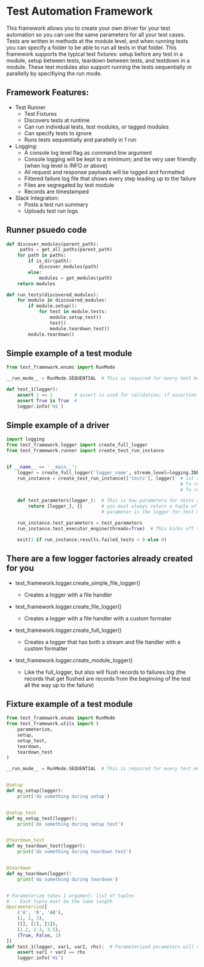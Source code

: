 # Test Automation Framework
This framework allows you to create your own driver for your test automation so you can use the same parameters for all your test cases. Tests are written in methods at the module level, and when running tests you can specify a folder to be able to run all tests in that folder. This framework supports the typical test fixtures: setup before any test in a module, setup between tests, teardown between tests, and testdown in a module. These test modules also support running the tests sequentially or parallelly by specifiying the run mode.

## Framework Features:
- Test Runner
    - Test Fixtures
    - Discovers tests at runtime
    - Can run individual tests, test modules, or tagged modules
    - Can specify tests to ignore
    - Runs tests sequentially and parallelly in 1 run
- Logging:
    - A console log level flag as command line argument
    - Console logging will be kept to a minimum; and be very user friendly (when log level is INFO or above)
    - All request and response payloads will be logged and formatted
    - Filtered failure log file that shows every step leading up to the failure
    - Files are segregated by test module
    - Records are timestamped
- Slack Integration:
    - Posts a test run summary
    - Uploads test run logs

## Runner psuedo code
``` python
def discover_modules(parent_path):
     paths = get_all_paths(parent_path)
    for path in paths:
        if is_dir(path):
            discover_modules(path)
        else:
            modules = get_modules(path)
    return modules

def run_tests(discovered_modules):
    for module in discovered_modules:
        if module.setup():
            for test in module.tests:
                module.setup_test()
                test()
                module.teardown_test()
        module.teardown()
```

## Simple example of a test module
``` python
from test_framework.enums import RunMode

__run_mode__ = RunMode.SEQUENTIAL  # This is required for every test module

def test_1(logger):
    assert 1 == 1        # assert is used for validation; if assertion fails the test fails and exits on that assert
    assert True is True  #
    logger.info('Hi')
```

## Simple example of a driver
``` python
import logging
from test_framework.logger import create_full_logger
from test_framework.runner import create_test_run_instance


if __name__ == '__main__':
    logger = create_full_logger('logger_name', stream_level=logging.INFO, file_level=logging.DEBUG)
    run_instance = create_test_run_instance(['tests'], logger)  # 1st arg is a list of test packages
                                                                # To run a single test module: ['path.to.single_module']
                                                                # To run a single test: ['path.to.single_module::test_name']

    def test_parameters(logger_):  # This is how parameters for tests are injected. When overriding this
        return [logger_], {}       # you must always return a tuple of list and dict. And the only
                                   # parameter is the logger for test module

    run_instance.test_parameters = test_parameters
    run_instance.test_executor_engine(threads=True)  # This kicks off the test run

    exit(1 if run_instance.results.failed_tests > 0 else 0)
```

## There are a few logger factories already created for you
- test_framework.logger.create_simple_file_logger()
    - Creates a logger with a file handler

- test_framework.logger.create_file_logger()
    - Creates a logger with a file handler with a custom formater

- test_framework.logger.create_full_logger()
    - Creates a logger that has both a stream and file handler with a custom formatter

- test_framework.logger.create_module_logger()
    - Like the full_logger, but also will flush records to failures.log (the records that get flushed are records from the beginning of the test all the way up to the failure)

## Fixture example of a test module
``` python
from test_framework.enums import RunMode
from test_framework.utils import (
    parameterize,
    setup,
    setup_test,
    teardown,
    teardown_test
)

__run_mode__ = RunMode.SEQUENTIAL  # This is required for every test module


@setup
def my_setup(logger):
    print('do something during setup')


@setup_test
def my_setup_test(logger):
    print('do something during setup test')


@teardown_test
def my_teardown_test(logger):
    print('do something during teardown test')


@teardown
def my_teardown(logger):
    print('do something during teardown')


# Parameterize takes 1 argument: list of tuples
#  - Each tuple must be the same length
@parameterize([
    ('A', 'B', 'AB'),
    (1, 2, 3),
    ([], [1], [1]),
    (1.2, 2.3, 3.5),
    (True, False, 1)
])
def test_1(logger, var1, var2, rhs):  # Parameterized parameters will come in after all runner.test_parameters
    assert var1 + var2 == rhs
    logger.info('Hi')
```
